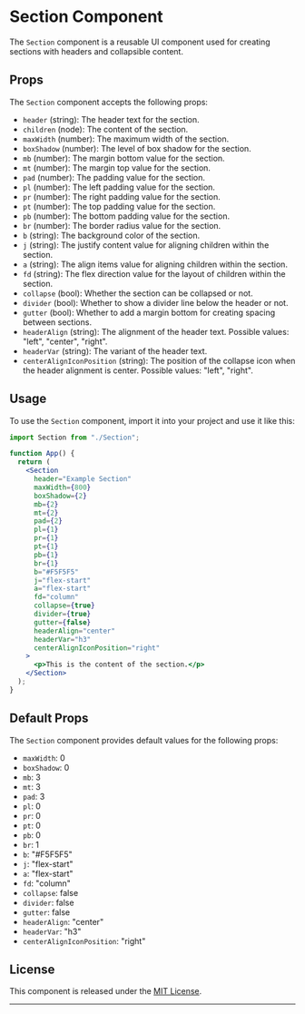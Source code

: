 # Section Component

The `Section` component is a reusable UI component used for creating sections with headers and collapsible content.

## Props

The `Section` component accepts the following props:

- `header` (string): The header text for the section.
- `children` (node): The content of the section.
- `maxWidth` (number): The maximum width of the section.
- `boxShadow` (number): The level of box shadow for the section.
- `mb` (number): The margin bottom value for the section.
- `mt` (number): The margin top value for the section.
- `pad` (number): The padding value for the section.
- `pl` (number): The left padding value for the section.
- `pr` (number): The right padding value for the section.
- `pt` (number): The top padding value for the section.
- `pb` (number): The bottom padding value for the section.
- `br` (number): The border radius value for the section.
- `b` (string): The background color of the section.
- `j` (string): The justify content value for aligning children within the section.
- `a` (string): The align items value for aligning children within the section.
- `fd` (string): The flex direction value for the layout of children within the section.
- `collapse` (bool): Whether the section can be collapsed or not.
- `divider` (bool): Whether to show a divider line below the header or not.
- `gutter` (bool): Whether to add a margin bottom for creating spacing between sections.
- `headerAlign` (string): The alignment of the header text. Possible values: "left", "center", "right".
- `headerVar` (string): The variant of the header text.
- `centerAlignIconPosition` (string): The position of the collapse icon when the header alignment is center. Possible values: "left", "right".

## Usage

To use the `Section` component, import it into your project and use it like this:

```jsx
import Section from "./Section";

function App() {
  return (
    <Section
      header="Example Section"
      maxWidth={800}
      boxShadow={2}
      mb={2}
      mt={2}
      pad={2}
      pl={1}
      pr={1}
      pt={1}
      pb={1}
      br={1}
      b="#F5F5F5"
      j="flex-start"
      a="flex-start"
      fd="column"
      collapse={true}
      divider={true}
      gutter={false}
      headerAlign="center"
      headerVar="h3"
      centerAlignIconPosition="right"
    >
      <p>This is the content of the section.</p>
    </Section>
  );
}
```

## Default Props

The `Section` component provides default values for the following props:

- `maxWidth`: 0
- `boxShadow`: 0
- `mb`: 3
- `mt`: 3
- `pad`: 3
- `pl`: 0
- `pr`: 0
- `pt`: 0
- `pb`: 0
- `br`: 1
- `b`: "#F5F5F5"
- `j`: "flex-start"
- `a`: "flex-start"
- `fd`: "column"
- `collapse`: false
- `divider`: false
- `gutter`: false
- `headerAlign`: "center"
- `headerVar`: "h3"
- `centerAlignIconPosition`: "right"

## License

This component is released under the [MIT License](https://opensource.org/licenses/MIT).

---
